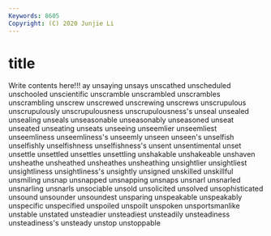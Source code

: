 ```yaml
---
Keywords: 8605
Copyright: (C) 2020 Junjie Li
---
```


# title

Write contents here!!!
ay 
unsaying 
unsays 
unscathed
unscheduled 
unschooled 
unscientific 
unscramble 
unscrambled 
unscrambles 
unscrambling 
unscrew 
unscrewed 
unscrewing
unscrews 
unscrupulous 
unscrupulously 
unscrupulousness 
unscrupulousness's 
unseal 
unsealed 
unsealing 
unseals 
unseasonable
unseasonably 
unseasoned 
unseat 
unseated 
unseating 
unseats 
unseeing 
unseemlier 
unseemliest 
unseemliness
unseemliness's 
unseemly 
unseen 
unseen's 
unselfish 
unselfishly 
unselfishness 
unselfishness's 
unsent 
unsentimental
unset 
unsettle 
unsettled 
unsettles 
unsettling 
unshakable 
unshakeable 
unshaven 
unsheathe 
unsheathed
unsheathes 
unsheathing 
unsightlier 
unsightliest 
unsightliness 
unsightliness's 
unsightly 
unsigned 
unskilled 
unskillful
unsmiling 
unsnap 
unsnapped 
unsnapping 
unsnaps 
unsnarl 
unsnarled 
unsnarling 
unsnarls 
unsociable
unsold 
unsolicited 
unsolved 
unsophisticated 
unsound 
unsounder 
unsoundest 
unsparing 
unspeakable 
unspeakably
unspecific 
unspecified 
unspoiled 
unspoilt 
unspoken 
unsportsmanlike 
unstable 
unstated 
unsteadier 
unsteadiest
unsteadily 
unsteadiness 
unsteadiness's 
unsteady 
unstop 
unstoppable 
